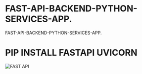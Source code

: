 # FAST-API-BACKEND-PYTHON-SERVICES-APP.
FAST-API-BACKEND-PYTHON-SERVICES-APP.
# PIP INSTALL FASTAPI UVICORN 
![FAST API](https://github.com/adnanmajeed82/FAST-API-BACKEND-PYTHON-SERVICES-APP./assets/49750395/ee675d03-74f9-4a18-8b1b-f828c2155920)
